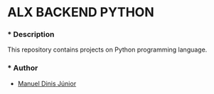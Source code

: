 # ALX BACKEND PYTHON

### * Description
This repository contains projects on Python programming language.

### * Author
* [Manuel Dinis Júnior](https://github.com/manueldinisjunior)
